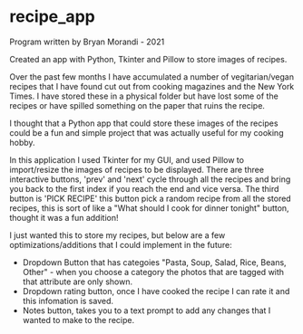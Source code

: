 # recipe_app
Program written by Bryan Morandi - 2021

Created an app with Python, Tkinter and Pillow to store images of recipes.

Over the past few months I have accumulated a number of vegitarian/vegan recipes that I have found cut out from 
cooking magazines and the New York Times. I have stored these in a physical folder but have lost some of the recipes or 
have spilled something on the paper that ruins the recipe. 

I thought that a Python app that could store these images of the recipes could be a fun and simple project that
was actually useful for my cooking hobby. 

In this application I used Tkinter for my GUI, and used Pillow to import/resize the images of recipes to be displayed.
There are three interactive buttons, 'prev' and 'next' cycle through all the recipes and bring you back to the first index
if you reach the end and vice versa. The third button is 'PICK RECIPE' this button pick a random recipe from all the stored 
recipes, this is sort of like a "What should I cook for dinner tonight" button, thought it was a fun addition!

I just wanted this to store my recipes, but below are a few optimizations/additions that I could implement in the future:
  - Dropdown Button that has categoies "Pasta, Soup, Salad, Rice, Beans, Other" - when you choose a category the photos that 
    are tagged with that attribute are only shown.
  - Dropdown rating button, once I have cooked the recipe I can rate it and this infomation is saved.
  - Notes button, takes you to a text prompt to add any changes that I wanted to make to the recipe. 
